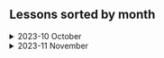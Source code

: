 ## Lessons sorted by month

<details>
<summary>2023-10 October</summary>

#### [Lesson 1 (2023-10-30)](/Lesson1)

- Variables and Printing out to Console

#### [Lesson 2 (2023-10-31)](/Lesson2)

- Strings

</details>

<details>
<summary>2023-11 November</summary>

#### [Lesson 3 (2023-11-06)](/Lesson3)

- Conditionals IF

#### [Lesson 4 (2023-11-07)](/Lesson4)

- Conditionals Switch
- Switch expression

#### [Lesson 5 (2023-11-08)](/Lesson5)

- String manipulation

#### [Lesson 6 (2023-11-09)](/Lesson6/ReadMe.md)

- Going over the completed left over tasks from other days

#### [Lesson 7 (2023-11-13)](/Lesson7)

- While loop
- Continuation is in Lesson 8

#### [Lesson 8 (2023-11-14)](/Lesson8)

- Do While loop
- Task numeration continues in Lesson 7

#### [Lesson 9 (2023-11-15)](/Lesson9)

- Methods
- Recursion

#### [Lesson 10 (2023-11-16)](/Lesson10)

- REF and OUT in Functions

</details>